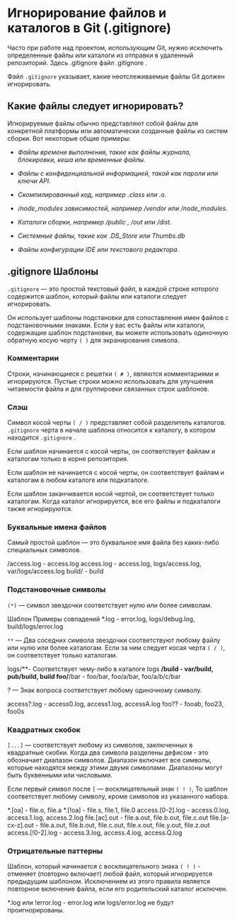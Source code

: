 # Игнорирование файлов и каталогов в Git (.gitignore)

Часто при работе над проектом, использующим Git, нужно исключить определенные файлы или каталоги из отправки в удаленный репозиторий. Здесь .gitignore файл .gitignore .

Файл `.gitignore` указывает, какие неотслеживаемые файлы Git должен игнорировать.

## Какие файлы следует игнорировать?

Игнорируемые файлы обычно представляют собой файлы для конкретной платформы или автоматически созданные файлы из систем сборки. Вот некоторые общие примеры:

+ _Файлы времени выполнения, такие как файлы журнала, блокировки, кеша или временные файлы._

+ _Файлы с конфиденциальной информацией, такой как пароли или ключи API._

+ _Скомпилированный код, например .class или .o._

+ _/node_modules зависимостей, например /vendor или /node_modules._

+ _Каталоги сборки, например /public , /out или /dist._

+ _Системные файлы, такие как .DS_Store или Thumbs.db_

+ _Файлы конфигурации IDE или текстового редактора._

## .gitignore Шаблоны

`.gitignore` — это простой текстовый файл, в каждой строке которого содержится шаблон, который файлы или каталоги следует игнорировать.

Он использует шаблоны подстановки для сопоставления имен файлов с подстановочными знаками. Если у вас есть файлы или каталоги, содержащие шаблон подстановки, вы можете использовать одиночную обратную косую черту `( )` для экранирования символа.

### Комментарии

Строки, начинающиеся с решетки `( # )`, являются комментариями и игнорируются. Пустые строки можно использовать для улучшения читаемости файла и для группировки связанных строк шаблонов.

### Слэш

Символ косой черты `( / )` представляет собой разделитель каталогов. `.gitignore` черта в начале шаблона относится к каталогу, в котором находится `.gitignore` .

Если шаблон начинается с косой черты, он соответствует файлам и каталогам только в корне репозитория.

Если шаблон не начинается с косой черты, он соответствует файлам и каталогам в любом каталоге или подкаталоге.

Если шаблон заканчивается косой чертой, он соответствует только каталогам. Когда каталог игнорируется, все его файлы и подкаталоги также игнорируются.

### Буквальные имена файлов

Самый простой шаблон — это буквальное имя файла без каких-либо специальных символов.

/access.log - access.log
access.log - access.log, logs/access.log, var/logs/access.log
build/ - build

### Подстановочные символы

`(*)` — символ звездочки соответствует нулю или более символам.

Шаблон Примеры совпадений
*.log - error.log, logs/debug.log, build/logs/error.log

`**` — Два соседних символа звездочки соответствуют любому файлу или нулю или более каталогам. Если за ним следует косая черта `( / )`, он соответствует только каталогам.

logs/**- Соответствует чему-либо в каталоге logs
**/build - var/build, pub/build, build
foo/**/bar - foo/bar, foo/a/bar, foo/a/b/c/bar

? — Знак вопроса соответствует любому одиночному символу.

access?.log - access0.log, access1.log, accessA.log
foo?? - fooab, foo23, foo0s

### Квадратных скобок

`[...]` — соответствует любому из символов, заключенных в квадратные скобки. Когда два символа разделены дефисом - это обозначает диапазон символов. Диапазон включает все символы, которые находятся между этими двумя символами. Диапазоны могут быть буквенными или числовыми.

Если первый символ после `[` — восклицательный знак `( ! )`, То шаблон соответствует любому символу, кроме символов из указанного набора.

*.[oa] - file.o, file.a
*.[!oa] - file.s, file.1, file.0
access.[0-2].log - access.0.log, access.1.log, access.2.log
file.[ac].out - file.a.out, file.b.out, file.c.out
file.[a-cx-z].out - file.a.out, file.b.out, file.c.out, file.x.out, file.y.out, file.z.out
access.[!0-2].log - access.3.log, access.4.log, access.Q.log

### Отрицательные паттерны

Шаблон, который начинается с восклицательного знака `( ! )` - oтменяет (повторно включает) любой файл, который игнорируется предыдущим шаблоном. Исключением из этого правила является повторное включение файла, если его родительский каталог исключен.

*.log или !error.log - error.log или logs/error.log не будут проигнорированы.
